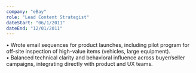 ```yaml
---
company: "eBay"
role: "Lead Content Strategist"
dateStart: "06/1/2011"
dateEnd: "12/01/2011"
---
```

• Wrote email sequences for product launches, including pilot program for off-site inspection of high-value items (vehicles, large equipment).<br />
• Balanced technical clarity and behavioral influence across buyer/seller campaigns, integrating directly with product and UX teams.